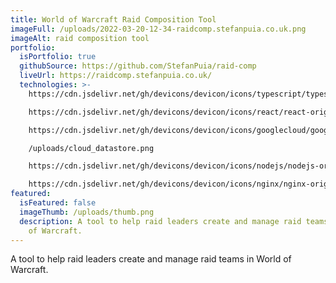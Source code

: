 ```yaml
---
title: World of Warcraft Raid Composition Tool
imageFull: /uploads/2022-03-20-12-34-raidcomp.stefanpuia.co.uk.png
imageAlt: raid composition tool
portfolio:
  isPortfolio: true
  githubSource: https://github.com/StefanPuia/raid-comp
  liveUrl: https://raidcomp.stefanpuia.co.uk/
  technologies: >-
    https://cdn.jsdelivr.net/gh/devicons/devicon/icons/typescript/typescript-original.svg

    https://cdn.jsdelivr.net/gh/devicons/devicon/icons/react/react-original.svg

    https://cdn.jsdelivr.net/gh/devicons/devicon/icons/googlecloud/googlecloud-original.svg

    /uploads/cloud_datastore.png

    https://cdn.jsdelivr.net/gh/devicons/devicon/icons/nodejs/nodejs-original.svg

    https://cdn.jsdelivr.net/gh/devicons/devicon/icons/nginx/nginx-original.svg
featured:
  isFeatured: false
  imageThumb: /uploads/thumb.png
  description: A tool to help raid leaders create and manage raid teams in World
    of Warcraft.
---
```

A tool to help raid leaders create and manage raid teams in World of Warcraft.
